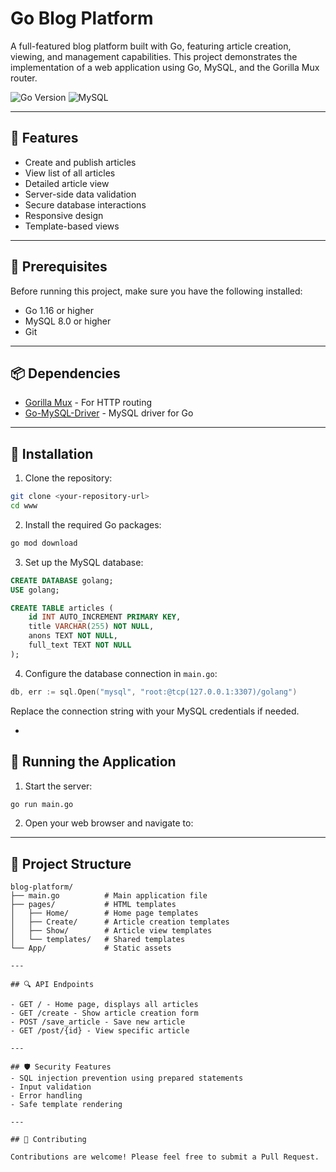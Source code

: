 # Go Blog Platform

A full-featured blog platform built with Go, featuring article creation, viewing, and management capabilities. This project demonstrates the implementation of a web application using Go, MySQL, and the Gorilla Mux router.

![Go Version](https://img.shields.io/badge/Go-1.16+-00ADD8?style=flat&logo=go)
![MySQL](https://img.shields.io/badge/MySQL-8.0+-00000F?style=flat&logo=mysql)

---

## 🌟 Features

- Create and publish articles
- View list of all articles
- Detailed article view
- Server-side data validation
- Secure database interactions
- Responsive design
- Template-based views

---

## 🔧 Prerequisites

Before running this project, make sure you have the following installed:

- Go 1.16 or higher
- MySQL 8.0 or higher
- Git

---

## 📦 Dependencies

- [Gorilla Mux](https://github.com/gorilla/mux) - For HTTP routing
- [Go-MySQL-Driver](https://github.com/go-sql-driver/mysql) - MySQL driver for Go

---

## 🚀 Installation

1. Clone the repository:
```bash
git clone <your-repository-url>
cd www
```

2. Install the required Go packages:
```bash
go mod download
```

3. Set up the MySQL database:
```sql
CREATE DATABASE golang;
USE golang;

CREATE TABLE articles (
    id INT AUTO_INCREMENT PRIMARY KEY,
    title VARCHAR(255) NOT NULL,
    anons TEXT NOT NULL,
    full_text TEXT NOT NULL
);
```

4. Configure the database connection in `main.go`:
```go
db, err := sql.Open("mysql", "root:@tcp(127.0.0.1:3307)/golang")
```
Replace the connection string with your MySQL credentials if needed.

-

## 🎯 Running the Application

1. Start the server:
```bash
go run main.go
```

2. Open your web browser and navigate to:

---

## 📁 Project Structure

```
blog-platform/
├── main.go          # Main application file
├── pages/           # HTML templates
│   ├── Home/        # Home page templates
│   ├── Create/      # Article creation templates
│   ├── Show/        # Article view templates
│   └── templates/   # Shared templates
└── App/             # Static assets

---

## 🔍 API Endpoints

- GET / - Home page, displays all articles
- GET /create - Show article creation form
- POST /save_article - Save new article
- GET /post/{id} - View specific article

---

## 🛡️ Security Features
- SQL injection prevention using prepared statements
- Input validation
- Error handling
- Safe template rendering

---

## 🤝 Contributing

Contributions are welcome! Please feel free to submit a Pull Request.
